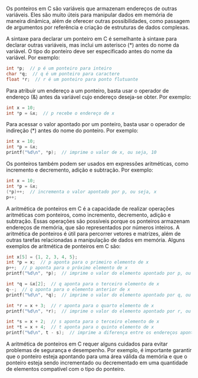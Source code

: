 Os ponteiros em C são variáveis que armazenam endereços de outras variáveis. Eles são muito úteis para manipular dados em memória de maneira dinâmica, além de oferecer outras possibilidades, como passagem de argumentos por referência e criação de estruturas de dados complexas.

A sintaxe para declarar um ponteiro em C é semelhante à sintaxe para declarar outras variáveis, mas inclui um asterisco (*) antes do nome da variável. O tipo do ponteiro deve ser especificado antes do nome da variável. Por exemplo:
```c
int *p;  // p é um ponteiro para inteiro
char *q;  // q é um ponteiro para caractere
float *r;  // r é um ponteiro para ponto flutuante
```

Para atribuir um endereço a um ponteiro, basta usar o operador de endereço (&) antes da variável cujo endereço deseja-se obter. Por exemplo:
```c
int x = 10;
int *p = &x;  // p recebe o endereço de x
```

Para acessar o valor apontado por um ponteiro, basta usar o operador de indireção (*) antes do nome do ponteiro. Por exemplo:
```c
int x = 10;
int *p = &x;
printf("%d\n", *p);  // imprime o valor de x, ou seja, 10
```

Os ponteiros também podem ser usados em expressões aritméticas, como incremento e decremento, adição e subtração. Por exemplo:
```c
int x = 10;
int *p = &x;
(*p)++;  // incrementa o valor apontado por p, ou seja, x
p++; 
```

A aritmética de ponteiros em C é a capacidade de realizar operações aritméticas com ponteiros, como incremento, decremento, adição e subtração. Essas operações são possíveis porque os ponteiros armazenam endereços de memória, que são representados por números inteiros.
A aritmética de ponteiros é útil para percorrer vetores e matrizes, além de outras tarefas relacionadas a manipulação de dados em memória.
Alguns exemplos de aritmética de ponteiros em C são:
```c
int x[5] = {1, 2, 3, 4, 5};
int *p = x;  // p aponta para o primeiro elemento de x
p++;  // p aponta para o próximo elemento de x
printf("%d\n", *p);  // imprime o valor do elemento apontado por p, ou seja, 2

int *q = &x[2];  // q aponta para o terceiro elemento de x
q--;  // q aponta para o elemento anterior de x
printf("%d\n", *q);  // imprime o valor do elemento apontado por q, ou seja, 1

int *r = x + 3;  // r aponta para o quarto elemento de x
printf("%d\n", *r);  // imprime o valor do elemento apontado por r, ou seja, 4

int *s = x + 2;  // s aponta para o terceiro elemento de x
int *t = x + 4;  // t aponta para o quinto elemento de x
printf("%d\n", t - s);  // imprime a diferença entre os endereços apontados por s e t, ou seja, 2
```

A aritmética de ponteiros em C requer alguns cuidados para evitar problemas de segurança e desempenho. Por exemplo, é importante garantir que o ponteiro esteja apontando para uma área válida da memória e que o ponteiro esteja sendo incrementado ou decrementado em uma quantidade de elementos compatível com o tipo do ponteiro.
